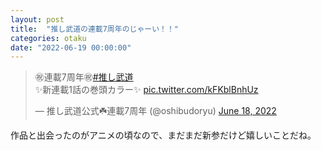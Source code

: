 ```yaml
---
layout: post
title:  "推し武道の連載7周年のじゃーい！！"
categories: otaku
date: "2022-06-19 00:00:00"
---
```


<blockquote class="twitter-tweet tw-align-center"><p lang="ja" dir="ltr">㊗️連載7周年㊗️<a href="https://twitter.com/hashtag/%E6%8E%A8%E3%81%97%E6%AD%A6%E9%81%93?src=hash&amp;ref_src=twsrc%5Etfw">#推し武道</a><br>✨新連載1話の巻頭カラー✨ <a href="https://t.co/kFKblBnhUz">pic.twitter.com/kFKblBnhUz</a></p>&mdash; 推し武道公式☘️連載7周年 (@oshibudoryu) <a href="https://twitter.com/oshibudoryu/status/1538288768050167808?ref_src=twsrc%5Etfw">June 18, 2022</a></blockquote> <script async src="https://platform.twitter.com/widgets.js" charset="utf-8"></script>

作品と出会ったのがアニメの頃なので、まだまだ新参だけど嬉しいことだね。
